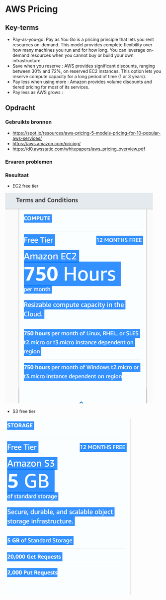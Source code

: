 # AWS Pricing

## Key-terms
- Pay-as-you-go: Pay as You Go is a pricing principle that lets you rent resources on-demand. This model provides complete flexibility over how many machines you run and for how long. You can leverage on-demand resources when you cannot buy or build your own infrastructure
- Save when you reserve : AWS provides significant discounts, ranging between 30% and 72%, on reserved EC2 instances. This option lets you reserve compute capacity for a long period of time (1 or 3 years). 
- Pay less when using more : Amazon provides volume discounts and tiered pricing for most of its services. 
- Pay less as AWS grows :



## Opdracht


### Gebruikte bronnen
- https://spot.io/resources/aws-pricing-5-models-pricing-for-10-popular-aws-services/
- https://aws.amazon.com/pricing/
- https://d0.awsstatic.com/whitepapers/aws_pricing_overview.pdf

### Ervaren problemen

### Resultaat
- EC2 free tier

![alt text](https://github.com/techgrounds/cloud-6-repo-rupaliBC/blob/main/00_includes/EC2.png)

- S3 free tier

![alt text](https://github.com/techgrounds/cloud-6-repo-rupaliBC/blob/main/00_includes/s3.png)




